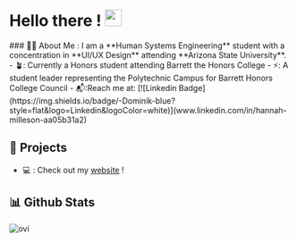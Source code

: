 <h1>
 Hello there !  
<img src="https://media.giphy.com/media/hvRJCLFzcasrR4ia7z/giphy.gif" width="30px"/>
</h1>
### 👩‍💼 About Me :
  I am a **Human Systems Engineering** student with a concentration in **UI/UX Design** attending **Arizona State University**. 
- 🪴: Currently a Honors student attending Barrett the Honors College
- ⚡: A student leader representing the Polytechnic Campus for Barrett Honors College Council
- 📬:Reach me at: [![Linkedin Badge](https://img.shields.io/badge/-Dominik-blue?style=flat&logo=Linkedin&logoColor=white)](www.linkedin.com/in/hannah-milleson-aa05b31a2)

## 🎨 Projects
- 💻 : Check out my <u>[website]([https://hannahymilleson.wixsite.com/webfolio/projects-6])</u> !


## 📊 Github Stats
<img src="https://github-readme-stats.vercel.app/api/top-langs?username=madushadhanushka&show_icons=true&locale=en&layout=compact&theme=chartreuse-dark" alt="ovi" />
